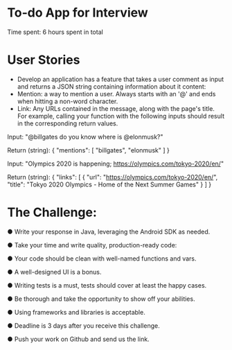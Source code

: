 # To-do App for Interview

Time spent: 6 hours spent in total
# User Stories
- Develop an application has a feature that takes a user comment as input and
returns a JSON string containing information about it content:
- Mention: a way to mention a user. Always starts with an '@' and ends when
hitting a non-word character.
- Link: Any URLs contained in the message, along with the page's title.
For example, calling your function with the following inputs should result in the
corresponding return values.

Input: "@billgates do you know where is @elonmusk?"

Return (string):
{
"mentions": [
"billgates",
"elonmusk"
]
}

Input: "Olympics 2020 is happening; https://olympics.com/tokyo-2020/en/"

Return (string):
{
"links": [
{
"url": "https://olympics.com/tokyo-2020/en/",
"title": "Tokyo 2020 Olympics - Home of the Next Summer Games"
}
]
}

# The Challenge:
● Write your response in Java, leveraging the Android SDK as needed.

● Take your time and write quality, production-ready code:

● Your code should be clean with well-named functions and vars.

● A well-designed UI is a bonus.

● Writing tests is a must, tests should cover at least the happy cases.

● Be thorough and take the opportunity to show off your abilities.

● Using frameworks and libraries is acceptable.

● Deadline is 3 days after you receive this challenge.

● Push your work on Github and send us the link.



